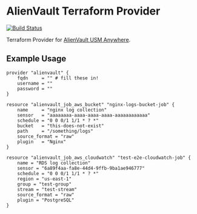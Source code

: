 # AlienVault Terraform Provider

[![Build Status](https://travis-ci.org/form3tech-oss/terraform-provider-alienvault.svg?branch=master)](https://travis-ci.org/form3tech-oss/terraform-provider-alienvault)

Terraform Provider for [AlienVault USM Anywhere](https://www.alienvault.com/products/usm-anywhere).

## Example Usage

```hcl
provider "alienvault" {
    fqdn     = "" # fill these in!
    username = ""
    password = ""
}

resource "alienvault_job_aws_bucket" "nginx-logs-bucket-job" {
    name     = "nginx log collection"
    sensor   = "aaaaaaaa-aaaa-aaaa-aaaa-aaaaaaaaaaaa"
    schedule = "0 0 0/1 1/1 * ? *"
    bucket   = "this-does-not-exist"
    path     = "/something/logs"
    source_format = "raw"
    plugin   = "Nginx"
}

resource "alienvault_job_aws_cloudwatch" "test-e2e-cloudwatch-job" {
    name = "RDS log collection"
    sensor = "6a89f4aa-fa8e-44d4-9ffb-9ba1ae946777"
    schedule = "0 0 0/1 1/1 * ? *"
    region = "us-east-1"
    group = "test-group"
    stream = "test-stream"
    source_format = "raw"
    plugin = "PostgreSQL"
}
```